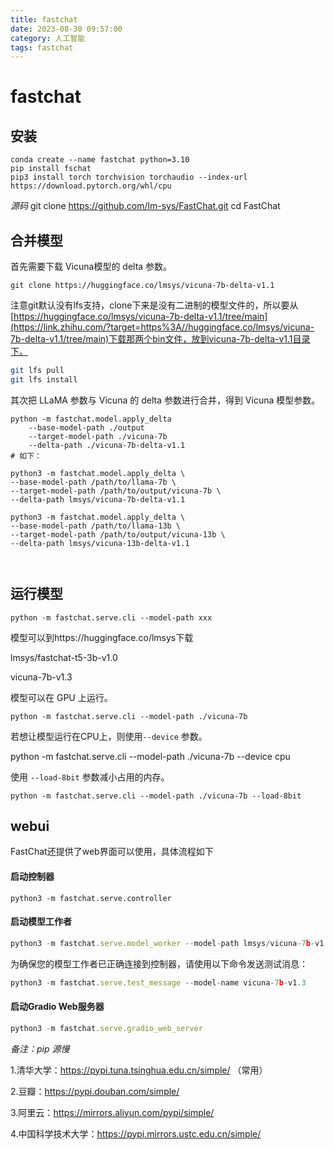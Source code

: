 ```yaml
---
title: fastchat
date: 2023-08-30 09:57:00 
category: 人工智能
tags: fastchat
---
```


# fastchat

## 安装

```
conda create --name fastchat python=3.10
pip install fschat
pip3 install torch torchvision torchaudio --index-url https://download.pytorch.org/whl/cpu

```

*源码*
 git clone https://github.com/lm-sys/FastChat.git
 cd FastChat



## 合并模型

首先需要下载 Vicuna模型的 delta 参数。

```
git clone https://huggingface.co/lmsys/vicuna-7b-delta-v1.1
```

注意git默认没有lfs支持，clone下来是没有二进制的模型文件的，所以要从[https://huggingface.co/lmsys/vicuna-7b-delta-v1.1/tree/main](https://link.zhihu.com/?target=https%3A//huggingface.co/lmsys/vicuna-7b-delta-v1.1/tree/main)下载那两个bin文件，放到vicuna-7b-delta-v1.1目录下。

```bash
git lfs pull
git lfs install
```



其次把 LLaMA 参数与 Vicuna 的 delta 参数进行合并，得到 Vicuna 模型参数。

```
python -m fastchat.model.apply_delta
	--base-model-path ./output
	--target-model-path ./vicuna-7b
	--delta-path ./vicuna-7b-delta-v1.1
# 如下：

python3 -m fastchat.model.apply_delta \
--base-model-path /path/to/llama-7b \
--target-model-path /path/to/output/vicuna-7b \
--delta-path lmsys/vicuna-7b-delta-v1.1

python3 -m fastchat.model.apply_delta \
--base-model-path /path/to/llama-13b \
--target-model-path /path/to/output/vicuna-13b \
--delta-path lmsys/vicuna-13b-delta-v1.1
	
	
```

## 运行模型

```
python -m fastchat.serve.cli --model-path xxx
```

模型可以到https://huggingface.co/lmsys下载

lmsys/fastchat-t5-3b-v1.0

vicuna-7b-v1.3



模型可以在 GPU 上运行。

```
python -m fastchat.serve.cli --model-path ./vicuna-7b
```

若想让模型运行在CPU上，则使用`--device` 参数。

python -m fastchat.serve.cli --model-path ./vicuna-7b --device cpu

使用 `--load-8bit` 参数减小占用的内存。

```
python -m fastchat.serve.cli --model-path ./vicuna-7b --load-8bit
```



## webui

FastChat还提供了web界面可以使用，具体流程如下

#### **启动控制器**

```
python3 -m fastchat.serve.controller

```

#### **启动模型工作者**

```javascript
python3 -m fastchat.serve.model_worker --model-path lmsys/vicuna-7b-v1.3
```

为确保您的模型工作者已正确连接到控制器，请使用以下命令发送测试消息：

```javascript
python3 -m fastchat.serve.test_message --model-name vicuna-7b-v1.3
```

#### **启动Gradio Web服务器**

```javascript
python3 -m fastchat.serve.gradio_web_server
```



*备注：pip 源慢*

1.清华大学：https://pypi.tuna.tsinghua.edu.cn/simple/     （常用）

2.豆瓣：https://pypi.douban.com/simple/

3.阿里云：https://mirrors.aliyun.com/pypi/simple/

4.中国科学技术大学：https://pypi.mirrors.ustc.edu.cn/simple/